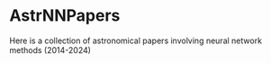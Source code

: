 # AstrNNPapers
Here is a collection of astronomical papers involving neural network methods (2014-2024)
